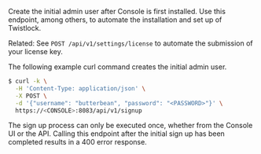Create the initial admin user after Console is first installed.
Use this endpoint, among others, to automate the installation and set up of Twistlock.

Related: See `POST /api/v1/settings/license` to automate the submission of your license key.

The following example curl command creates the initial admin user.

```bash
$ curl -k \
  -H 'Content-Type: application/json' \
  -X POST \
  -d '{"username": "butterbean", "password": "<PASSWORD>"}' \
  https://<CONSOLE>:8083/api/v1/signup
```

The sign up process can only be executed once, whether from the Console UI or the API.
Calling this endpoint after the initial sign up has been completed results in a 400 error response.
